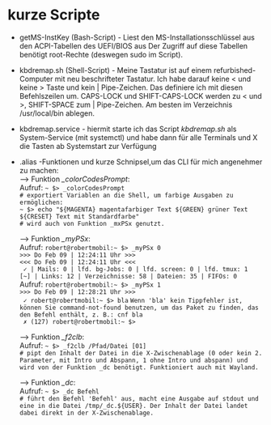 # kurze Scripte

- getMS-InstKey (Bash-Script) - Liest den MS-Installationsschlüssel aus den ACPI-Tabellen des UEFI/BIOS aus
Der Zugriff auf diese Tabellen benötigt root-Rechte (deswegen sudo im Script).

- kbdremap.sh (Shell-Script) - Meine Tastatur ist auf einem refurbished-Computer mit neu beschrifteter Tastatur. 
Ich habe darauf keine < und keine > Taste und kein | Pipe-Zeichen. Das definiere ich mit diesen Befehlszeilen um. 
CAPS-LOCK und SHIFT-CAPS-LOCK werden zu < und >, SHIFT-SPACE zum | Pipe-Zeichen. 
Am besten im Verzeichnis /usr/local/bin ablegen.

- kbdremap.service - hiermit starte ich das Script _kbdremap.sh_ als System-Service (mit systemctl) und 
habe dann für alle Terminals und X die Tasten ab Systemstart zur Verfügung

- .alias -Funktionen und kurze Schnipsel,um das CLI für mich angenehmer zu machen:  
  --> Funktion *_colorCodesPrompt*:    
    Aufruf: 
    `~ $> _colorCodesPrompt`      
    `# exportiert Variablen an die Shell, um farbige Ausgaben zu ermöglichen:`  
    `~ $> echo "${MAGENTA} magentafarbiger Text ${GREEN} grüner Text ${CRESET} Text mit Standardfarbe"`  
    `# wird auch von Funktion _mxPSx genutzt.`  
  
  --> Funktion *_myPSx*:  
    Aufruf: `robert@robertmobil:~ $> _myPSx 0`  
    `>>> Do Feb 09 | 12:24:11 Uhr >>>`  
    `<<< Do Feb 09 | 12:24:11 Uhr <<<`  
    ` ✓ | Mails: 0 | lfd. bg-Jobs: 0 | lfd. screen: 0 | lfd. tmux: 1`  
    `[~] | Links: 12 | Verzeichnisse: 58 | Dateien: 35 | FIFOs: 0`  
    Aufruf: 
    `robert@robertmobil:~ $> _myPSx 1`  
    `>>> Do Feb 09 | 12:28:21 Uhr >>>`  
    ` ✓ robert@robertmobil:~ $> bla`
    `Wenn 'bla' kein Tippfehler ist, können Sie command-not-found benutzen, um das Paket zu finden, das den Befehl enthält, z. B.: cnf bla`   
    ` ✗ (127) robert@robertmobil:~ $>`  
    
  --> Funktion *_f2clb*:  
    Aufruf: `~ $> _f2clb /Pfad/Datei [01]`  
    `# pipt den Inhalt der Datei in die X-Zwischenablage (0 oder kein 2. Parameter, mit Intro und Abspann, 1 ohne Intro und abspann) und wird von der Funktion _dc benötigt. Funktioniert auch mit Wayland.`
    
  --> Funktion *_dc*:  
    Aufruf: `~ $> _dc Befehl`  
    `# führt den Befehl 'Befehl' aus, macht eine Ausgabe auf stdout und eine in die Datei /tmp/_dc.${USER}. Der Inhalt der Datei landet dabei direkt in der X-Zwischenablage.`
       
       
